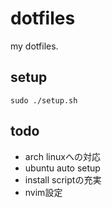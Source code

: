 # dotfiles

my dotfiles.  

## setup

`sudo ./setup.sh `

## todo

- arch linuxへの対応
- ubuntu auto setup
- install scriptの充実
- nvim設定
